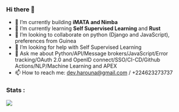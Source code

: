 ### Hi there 👋

<!--
**hadpro24/hadpro24** is a ✨ _special_ ✨ repository because its `README.md` (this file) appears on your GitHub profile.

Here are some ideas to get you started:

- 🔭 I’m currently working on ...
- 🌱 I’m currently learning ...
- 👯 I’m looking to collaborate on ...
- 🤔 I’m looking for help with ...
- 💬 Ask me about ...
- 📫 How to reach me: ...
- 😄 Pronouns: ...
- ⚡ Fun fact: ...
 [![Top Langs](https://github-readme-stats.vercel.app/api/top-langs/?username=hadpro24)](https://github.com/anuraghazra/github-readme-stats)
-->

- 🔭 I’m currently building **iMATA and Nimba** 
- 🌱 I’m currently learning **Self Supervised Learning** and **Rust**
- 👯 I’m looking to collaborate on python (Django and JavaScript), preferences from Guinea
- 🤔 I’m looking for help with Self Supervised Learning
- 💬 Ask me about Python/API/Message brokers/JavaScript/Error tracking/OAuth 2.0 and OpenID connect/SSO/CI-CD/Github Actions/NLP/Machine Learning and APEX
- 📫 How to reach me: dev.harouna@gmail.com / +224623273737

<!-- 
 ![Harouna's github stats](https://github-readme-stats.vercel.app/api?username=hadpro24&show_icons=true&theme=radical)
 -->

### Stats :
<!-- [![Harouna's github activity graph](https://activity-graph.herokuapp.com/graph?username=hadpro24&theme=xcode)](https://github.com/hadpro24) -->

![](https://github-profile-summary-cards.vercel.app/api/cards/profile-details?username=hadpro24&theme=solarized_dark) 

